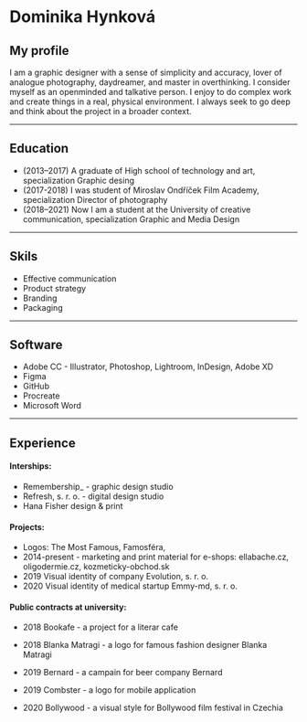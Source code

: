 # Dominika Hynková

## My profile

I am a graphic designer with a sense of simplicity and accuracy, lover of analogue photography, daydreamer, and master in overthinking.
I consider myself as an openminded and talkative person. I enjoy to do complex work and create things in a real, physical environment.
I always seek to go deep and think about the project in a broader context.

- - -

## Education

- (2013–2017) A graduate of High school of technology and art, specialization Graphic desing
- (2017-2018) I was student of Miroslav Ondříček Film Academy, specialization Director of photography
- (2018–2021) Now I am a student at the University of creative communication, specialization Graphic and Media Design 

- - -

## Skils
- Effective communication 
- Product strategy
- Branding
- Packaging

- - -

## Software 
- Adobe CC - Illustrator, Photoshop, Lightroom, InDesign, Adobe XD
- Figma
- GitHub
- Procreate
- Microsoft Word 

- - -

## Experience
#### Interships:
- Remembership_ - graphic design studio 
- Refresh, s. r. o. - digital design studio
- Hana Fisher design & print

#### Projects: 
- Logos: The Most Famous, Famosféra, 
- 2014-present - marketing and print material for e-shops: ellabache.cz, oligodermie.cz, kozmeticky-obchod.sk
- 2019 Visual identity of company Evolution, s. r. o. 
- 2020 Visual identity of medical startup Emmy-md, s. r. o.

#### Public contracts at university: 
- 2018 Bookafe - a project for a literar cafe

- 2018 Blanka Matragi - a logo for famous fashion designer Blanka Matragi

- 2019 Bernard - a campain for beer company Bernard
 
- 2019 Combster - a logo for mobile application

- 2020 Bollywood - a visual style for Bollywood film festival in Czechia 

